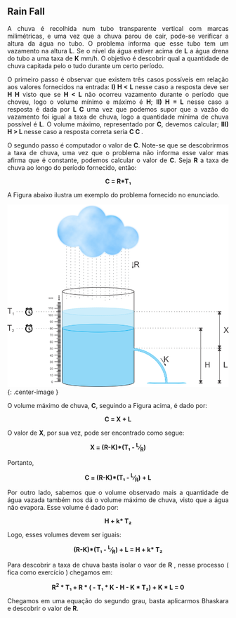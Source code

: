 <div id="rain">

</div>

## Rain Fall

<p align="justify">

</p>
<p align="justify">
A chuva é recolhida num tubo transparente vertical com marcas milimétricas, e uma vez que a chuva parou de cair, pode-se verificar a altura da água no tubo. O problema informa que esse tubo tem um vazamento na altura <b>L</b>. Se o nível da água estiver acima de <b>L</b> a água drena do tubo a uma taxa de <b>K</b> mm/h. O objetivo é descobrir qual a quantidade de chuva capitada pelo o tudo durante um certo período.
</p>

<p align="justify">
O primeiro passo é observar que existem três casos possíveis em relação aos valores fornecidos na entrada:  <b>I) H &lt; L </b> nesse caso a resposta deve ser <b>H H</b> visto que se <b>H &lt; L </b> não ocorreu vazamento durante o período que choveu, logo o volume mínimo e máximo é <b>H</b>;  <b>II) H &#61; L</b> nesse caso a resposta é dada por <b> L C </b> uma vez que podemos supor que a vazão do vazamento foi igual a taxa de chuva, logo a quantidade mínima de chuva possível é <b>L</b>. O volume máximo, representado por <b>C</b>, devemos  calcular;  <b>III) H &gt; L </b> nesse caso a resposta correta seria <b> C C </b>.
</p>

<p align="justify">
O segundo passo é computador o valor de <b>C</b>. Note-se que se descobrirmos a taxa de chuva, uma vez que o problema não informa esse valor mas afirma que é constante, podemos calcular o valor de <b>C</b>. Seja <b>R</b> a taxa de chuva ao longo do período fornecido, então:
</p>

<p align="middle"> <b> C = R*T&#8321; </b> </p>

<p align="justify">
A Figura abaixo ilustra um exemplo do problema fornecido no enunciado.
</p>

![Desenho representando a situação mostrada no enunciado](/_assets/images/chuva.png){: .center-image }

<p align="justify">
O volume máximo de chuva, <b>C</b>, seguindo a Figura acima, é dado por:
</p>

<p align="middle"> <b> C = X + L </b> </p>

<p align="justify">
O valor de <b>X</b>, por sua vez, pode ser encontrado como segue:
</p>

<p align="middle"> <b> X = (R-K)*(T&#8321; - <sup>L</sup>&frasl;<sub>R</sub>) </b> </p>

<p align="justify">
Portanto,
</p>

<p align="middle"> <b> C = (R-K)*(T&#8321; - <sup>L</sup>&frasl;<sub>R</sub>) + L </b> </p>






<p align="justify">
Por outro lado, sabemos que o volume observado mais a quantidade de água vazada também nos dá o volume máximo de chuva, visto que a água não evapora. Esse volume é dado por:
</p>

 <p align="middle"> <b> H + k* T&#8322; </b> </p>
 
 <p align="justify">
 Logo, esses volumes devem ser iguais:
 </p>
 
<p align="middle"> <b> (R-K)*(T&#8321; - <sup>L</sup>&frasl;<sub>R</sub>) + L &#61; H + k* T&#8322; </b> </p>

<p align="justify">
Para descobrir a taxa de chuva basta isolar o vaor de <b> R </b>, nesse processo ( fica como exercício ) chegamos em:
</p>

<p align="middle"> <b> R<sup>2</sup> * T&#8321; + R * ( - T&#8321; * K - H - K * T&#8322;) + K * L = 0 </b> </p>

<p align="justify">
Chegamos em uma equação do segundo grau, basta aplicarmos Bhaskara e descobrir o valor de <b>R</b>.
</p>

<p align="middle">
</p>
 
<!--Um exemplo de implementação segue abaixo: -->

<!--{% gist wellvolks/468854028542097e55407afa7a403b2b guarda_costeira.cpp %}-->

